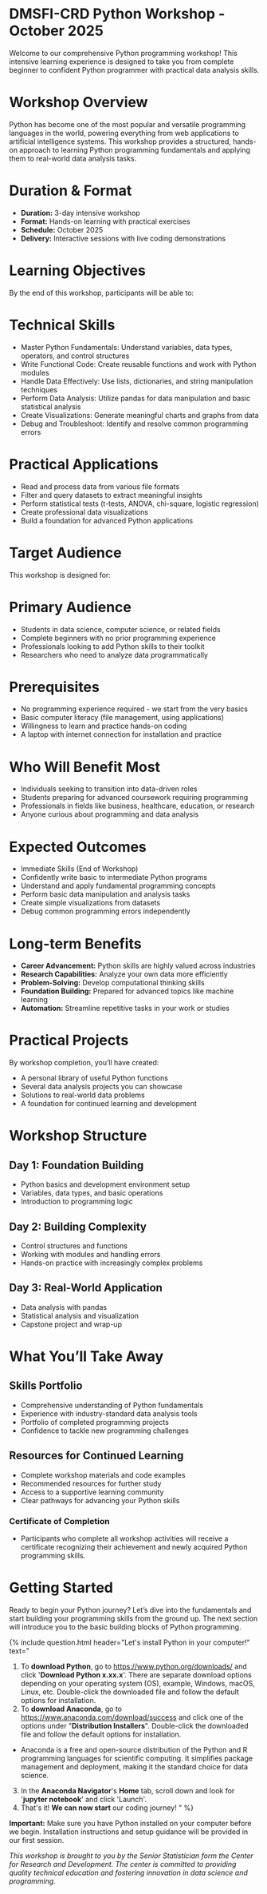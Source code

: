 # **DMSFI-CRD Python Workshop - October 2025**

Welcome to our comprehensive Python programming workshop! This intensive learning experience is designed to take you from complete beginner to confident Python programmer with practical data analysis skills.

# Workshop Overview

Python has become one of the most popular and versatile programming languages in the world, powering everything from web applications to artificial intelligence systems. This workshop provides a structured, hands-on approach to learning Python programming fundamentals and applying them to real-world data analysis tasks.

# Duration & Format

- **Duration:** 3-day intensive workshop
- **Format:** Hands-on learning with practical exercises
- **Schedule:** October 2025
- **Delivery:** Interactive sessions with live coding demonstrations

# Learning Objectives

By the end of this workshop, participants will be able to:

# Technical Skills

- Master Python Fundamentals: Understand variables, data types, operators, and control structures
- Write Functional Code: Create reusable functions and work with Python modules
- Handle Data Effectively: Use lists, dictionaries, and string manipulation techniques
- Perform Data Analysis: Utilize pandas for data manipulation and basic statistical analysis
- Create Visualizations: Generate meaningful charts and graphs from data
- Debug and Troubleshoot: Identify and resolve common programming errors

# Practical Applications

- Read and process data from various file formats
- Filter and query datasets to extract meaningful insights
- Perform statistical tests (t-tests, ANOVA, chi-square, logistic regression)
- Create professional data visualizations
- Build a foundation for advanced Python applications

# Target Audience

This workshop is designed for:

# Primary Audience

- Students in data science, computer science, or related fields
- Complete beginners with no prior programming experience
- Professionals looking to add Python skills to their toolkit
- Researchers who need to analyze data programmatically

# Prerequisites

- No programming experience required - we start from the very basics
- Basic computer literacy (file management, using applications)
- Willingness to learn and practice hands-on coding
- A laptop with internet connection for installation and practice

# Who Will Benefit Most

- Individuals seeking to transition into data-driven roles
- Students preparing for advanced coursework requiring programming
- Professionals in fields like business, healthcare, education, or research
- Anyone curious about programming and data analysis

# Expected Outcomes

- Immediate Skills (End of Workshop)
- Confidently write basic to intermediate Python programs
- Understand and apply fundamental programming concepts
- Perform basic data manipulation and analysis tasks
- Create simple visualizations from datasets
- Debug common programming errors independently

# Long-term Benefits

- **Career Advancement:** Python skills are highly valued across industries
- **Research Capabilities:** Analyze your own data more efficiently
- **Problem-Solving:** Develop computational thinking skills
- **Foundation Building:** Prepared for advanced topics like machine learning
- **Automation:** Streamline repetitive tasks in your work or studies

# Practical Projects

By workshop completion, you’ll have created:

- A personal library of useful Python functions
- Several data analysis projects you can showcase
- Solutions to real-world data problems
- A foundation for continued learning and development

# Workshop Structure

## Day 1: Foundation Building

- Python basics and development environment setup
- Variables, data types, and basic operations
- Introduction to programming logic

## Day 2: Building Complexity

- Control structures and functions
- Working with modules and handling errors
- Hands-on practice with increasingly complex problems

## Day 3: Real-World Application
- Data analysis with pandas
- Statistical analysis and visualization
- Capstone project and wrap-up

# What You’ll Take Away

## Skills Portfolio

- Comprehensive understanding of Python fundamentals
- Experience with industry-standard data analysis tools
- Portfolio of completed programming projects
- Confidence to tackle new programming challenges

## Resources for Continued Learning

- Complete workshop materials and code examples
- Recommended resources for further study
- Access to a supportive learning community
- Clear pathways for advancing your Python skills

### Certificate of Completion

- Participants who complete all workshop activities will receive a certificate recognizing their achievement and newly acquired Python programming skills.

# Getting Started

Ready to begin your Python journey? Let’s dive into the fundamentals and start building your programming skills from the ground up. The next section will introduce you to the basic building blocks of Python programming.

{% include question.html header="Let's install Python in your computer!" text="

1. To **download Python**, go to https://www.python.org/downloads/ and click '**Download Python x.xx.x**'. There are separate download options depending on your operating system (OS), example, Windows, macOS, Linux, etc. Double-click the downloaded file and follow the default options for installation.
2. To **download Anaconda**, go to https://www.anaconda.com/download/success and click one of the options under "**Distribution Installers**". Double-click the downloaded file and follow the default options for installation.
  - Anaconda is a free and open-source distribution of the Python and R programming languages for scientific computing. It simplifies package management and deployment, making it the standard choice for data science.
3. In the **Anaconda Navigator**'s **Home** tab, scroll down and look for '**jupyter notebook**' and click 'Launch'.
4. That's it! **We can now start** our coding journey!
" %}

**Important:** Make sure you have Python installed on your computer before we begin. Installation instructions and setup guidance will be provided in our first session.

*This workshop is brought to you by the Senior Statistician form the Center for Research and Development. The center is committed to providing quality technical education and fostering innovation in data science and programming.*
